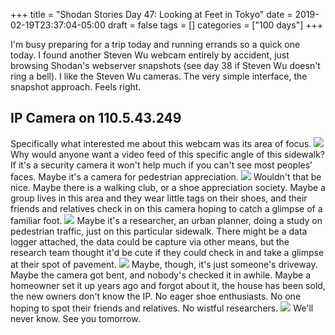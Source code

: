+++
title = "Shodan Stories Day 47: Looking at Feet in Tokyo"
date = 2019-02-19T23:37:04-05:00
draft = false
tags = []
categories = ["100 days"]
+++


I'm busy preparing for a trip today and running errands so a quick one today. I found another Steven Wu webcam entirely by accident, just browsing Shodan's webserver snapshots (see day 38 if Steven Wu doesn't ring a bell). I like the Steven Wu cameras. The very simple interface, the snapshot approach. Feels right.

## IP Camera on 110.5.43.249
Specifically what interested me about this webcam was its area of focus.
![](/images/100Days/Day47/firstlook.png)
Why would anyone want a video feed of this specific angle of this sidewalk? If it's a security camera it won't help much if you can't see most peoples' faces. Maybe it's a camera for pedestrian appreciation.
![](/images/100Days/Day47/feet.png)
Wouldn't that be nice. Maybe there is a walking club, or a shoe appreciation society. Maybe a group lives in this area and they wear little tags on their shoes, and their friends and relatives check in on this camera hoping to catch a glimpse of a familiar foot.
![](/images/100Days/Day47/feet2.png)
Maybe it's a researcher, an urban planner, doing a study on pedestrian traffic, just on this particular sidewalk. There might be a data logger attached, the data could be capture via other means, but the research team thought it'd be cute if they could check in and take a glimpse at their spot of pavement.
![](/images/100Days/Day47/feet3.png)
Maybe, though, it's just someone's driveway. Maybe the camera got bent, and nobody's checked it in awhile. Maybe a homeowner set it up years ago and forgot about it, the house has been sold, the new owners don't know the IP. No eager shoe enthusiasts. No one hoping to spot their friends and relatives. No wistful researchers.
![](/images/100Days/Day47/feet4.png)
We'll never know. See you tomorrow.
